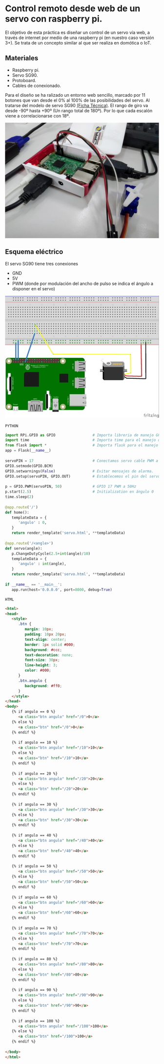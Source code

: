 # Control remoto desde web de un servo con raspberry pi.

El objetivo de esta práctica es diseñar un control de un servo vía web, a través de internet por medio de una raspberry pi (en nuestro caso versión 3+). Se trata de un concepto similar al que ser realiza en domótica o IoT. 

## Materiales
* Raspberry pi.
* Servo SG90.
* Protoboard.
* Cables de conexionado.

Para el diseño se ha ralizado un entorno web sencillo, marcado por 11 botones que van desde el 0% al 100% de las posibilidades del servo. 
Al tratarse del modelo de servo SG90 [(Ficha Técnica)](../control-de-servo-desde-web-con-raspberry-pi/sg90_datasheet.pdf). El rango de giro va desde -90º hasta +90º (Un rango total de 180º). Por lo que cada escalón viene a correlacionarse con 18º.


![PRÁCTICA DE CONTROL DE SERVO DESDE WEB CON RASPBERRY PI](../control-de-servo-desde-web-con-raspberry-pi/servoweb.jpg "PRÁCTICA DE CONTROL DE SERVO DESDE WEB CON RASPBERRY PI")

## Esquema eléctrico
El servo SG90 tiene tres conexiones
* GND 
* 5V
* PWM (donde por modulación del ancho de pulso se indica el ángulo a disponer en  el servo)

![ESQUEMA DE CONEXIONES LA PRÁCTICA](../control-de-servo-desde-web-con-raspberry-pi/fritzing.jpg "ESQUEMA DE CONEXIONES LA PRÁCTICA")

`PYTHON`
```python
import RPi.GPIO as GPIO                 # Importa libreria de manejo GPIO
import time                             # Importa time para el manejo del tiempo en segundos.
from flask import *                     # Importa flask para el manejo de la web
app = Flask(__name__)

servoPIN = 17                           # Conectamos servo cable PWM a Pin GPIO 17
GPIO.setmode(GPIO.BCM)                  
GPIO.setwarnings(False)                 # Evitar mensajes de alarma.
GPIO.setup(servoPIN, GPIO.OUT)          # Establecemos el pin del servo como salida

p = GPIO.PWM(servoPIN, 50)              # GPIO 17 PWM a 50Hz
p.start(2.5)                            # Initialization en ángulo 0
time.sleep(2)

@app.route('/')
def home():
   templateData = {
      'angulo' : 0,
   }
   return render_template('servo.html', **templateData)

@app.route('/<angle>')
def servo(angle):
   p.ChangeDutyCycle(2.5+int(angle)/10)
   templateData = {
      'angulo' : int(angle),
   }
   return render_template('servo.html', **templateData)

if __name__ == '__main__':
   app.run(host='0.0.0.0', port=8000, debug=True)
```
`HTML`
```HTML
<html>
<head>
   <style>
      .btn { 
         margin: 10px;
         padding: 10px 20px;
         text-align: center;
         border: 1px solid #000;
         background: #ccc;
         text-decoration: none;
         font-size: 30px;
         line-height: 3;
         color: #000;
      }
      .btn.angulo {
         background: #ff0;
      }
   </style>
</head>
<body>
   {% if angulo == 0 %}
      <a class="btn angulo" href="/0">0</a>
   {% else %}
      <a class="btn" href="/0">0</a>
   {% endif %}

   {% if angulo == 10 %}
      <a class="btn angulo" href="/10">10</a>
   {% else %}
      <a class="btn" href="/10">10</a>
   {% endif %}
   
   {% if angulo == 20 %}
      <a class="btn angulo" href="/20">20</a>
   {% else %}
      <a class="btn" href="/20">20</a>
   {% endif %}

   {% if angulo == 30 %}
      <a class="btn angulo" href="/30">30</a>
   {% else %}
      <a class="btn" href="/30">30</a>
   {% endif %}
   
   {% if angulo == 40 %}
      <a class="btn angulo" href="/40">40</a>
   {% else %}
      <a class="btn" href="/40">40</a>
   {% endif %}
   
   {% if angulo == 50 %}
      <a class="btn angulo" href="/50">50</a>
   {% else %}
      <a class="btn" href="/50">50</a>
   {% endif %}
   
   {% if angulo == 60 %}
      <a class="btn angulo" href="/60">60</a>
   {% else %}
      <a class="btn" href="/60">60</a>
   {% endif %}
   
   {% if angulo == 70 %}
      <a class="btn angulo" href="/70">70</a>
   {% else %}
      <a class="btn" href="/70">70</a>
   {% endif %}
   
   {% if angulo == 80 %}
      <a class="btn angulo" href="/80">80</a>
   {% else %}
      <a class="btn" href="/80">80</a>
   {% endif %}

   {% if angulo == 90 %}
      <a class="btn angulo" href="/90">90</a>
   {% else %}
      <a class="btn" href="/90">90</a>
   {% endif %}
   
   {% if angulo == 100 %}
      <a class="btn angulo" href="/100">100</a>
   {% else %}
      <a class="btn" href="/100">100</a>
   {% endif %}  
   
</body>
</html>
```
